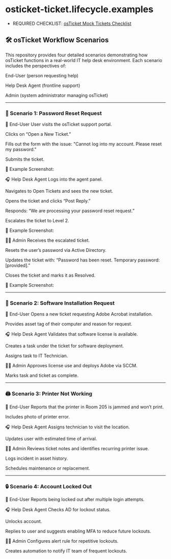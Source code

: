 # osticket-ticket.lifecycle.examples
- REQUIRED CHECKLIST: <a href="https://docs.google.com/document/d/1PKa9kns-IkAI9qHm2ptGnALoAQiRHoNQY-1LV9bNsmg/edit?tab=t.0"> osTicket Mock Tickets Checklist </a>
## 🛠️ osTicket Workflow Scenarios

This repository provides four detailed scenarios demonstrating how osTicket functions in a real-world IT help desk environment. Each scenario includes the perspectives of:

End-User (person requesting help)

Help Desk Agent (frontline support)

Admin (system administrator managing osTicket)

---

### 🎯 Scenario 1: Password Reset Request
🎫 End-User
User visits the osTicket support portal.

Clicks on “Open a New Ticket.”

Fills out the form with the issue: "Cannot log into my account. Please reset my password."

Submits the ticket.

📸 Example Screenshot:

🎧 Help Desk Agent
Logs into the agent panel.

Navigates to Open Tickets and sees the new ticket.

Opens the ticket and clicks “Post Reply.”

Responds: “We are processing your password reset request.”

Escalates the ticket to Level 2.

📸 Example Screenshot:

👨‍💼 Admin
Receives the escalated ticket.

Resets the user’s password via Active Directory.

Updates the ticket with: “Password has been reset. Temporary password: [provided].”

Closes the ticket and marks it as Resolved.

📸 Example Screenshot:

---

### 💼 Scenario 2: Software Installation Request
🎫 End-User
Opens a new ticket requesting Adobe Acrobat installation.

Provides asset tag of their computer and reason for request.

🎧 Help Desk Agent
Validates that software license is available.

Creates a task under the ticket for software deployment.

Assigns task to IT Technician.

👨‍💼 Admin
Approves license use and deploys Adobe via SCCM.

Marks task and ticket as complete.

---

### 🖨️ Scenario 3: Printer Not Working
🎫 End-User
Reports that the printer in Room 205 is jammed and won’t print.

Includes photo of printer error.

🎧 Help Desk Agent
Assigns technician to visit the location.

Updates user with estimated time of arrival.

👨‍💼 Admin
Reviews ticket notes and identifies recurring printer issue.

Logs incident in asset history.

Schedules maintenance or replacement.

---

### 🔒 Scenario 4: Account Locked Out
🎫 End-User
Reports being locked out after multiple login attempts.

🎧 Help Desk Agent
Checks AD for lockout status.

Unlocks account.

Replies to user and suggests enabling MFA to reduce future lockouts.

👨‍💼 Admin
Configures alert rule for repetitive lockouts.

Creates automation to notify IT team of frequent lockouts.

